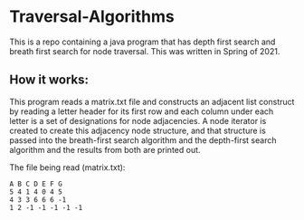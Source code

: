 # Traversal-Algorithms
This is a repo containing a java program that has depth first search and breath first search for node traversal. This was written in Spring of 2021.

## How it works:

This program reads a matrix.txt file and constructs an adjacent list construct by reading a letter header for its first row and each column under each letter is a set of designations for node adjacencies. A node iterator is created to create this adjacency node structure, and that structure is passed into the breath-first search algorithm and the depth-first search algorithm and the results from both are printed out.

The file being read (matrix.txt):
    
    A B C D E F G
    5 4 1 4 0 4 5
    4 3 3 6 6 6 -1
    1 2 -1 -1 -1 -1 -1
